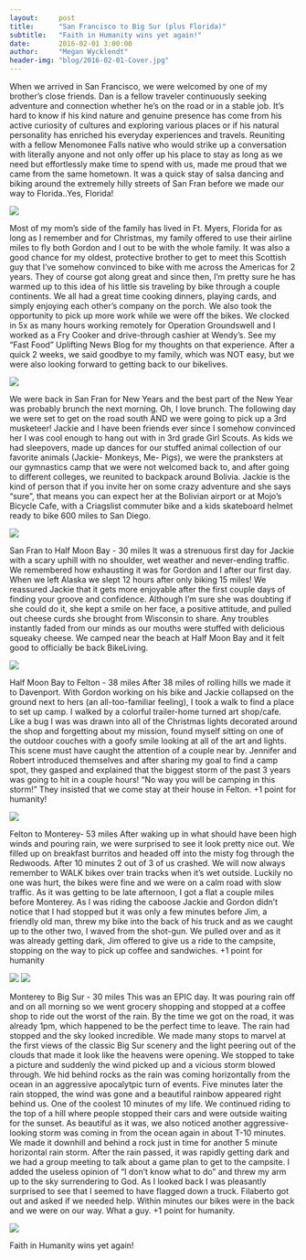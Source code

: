 ```yaml
---
layout:     post
title:      "San Francisco to Big Sur (plus Florida)"
subtitle:   "Faith in Humanity wins yet again!"
date:       2016-02-01 3:00:00
author:     "Megan Wycklendt"
header-img: "blog/2016-02-01-Cover.jpg"
---
```


When we arrived in San Francisco, we were welcomed by one of my brother’s close friends.  Dan is a fellow traveler continuously seeking adventure and connection whether he’s on the road or in a stable job.  It’s hard to know if his kind nature and genuine presence has come from his active curiosity of cultures and exploring various places or if his natural personality has enriched his everyday experiences and travels. Reuniting with a fellow Menomonee Falls native who would strike up a
conversation with literally anyone and not only offer up his place to stay as long as we need but effortlessly make time to spend with us, made me proud that we came from the same hometown.  It was a quick stay of salsa dancing and biking around the extremely hilly streets of San Fran before we made our way to Florida..Yes, Florida!

<img class="img-responsive center-block" src ="{{ site.url }}/blog/2016-02-01-San_Fran.jpg"/>

Most of my mom’s side of the family has lived in Ft. Myers, Florida for as long as I remember and for Christmas, my family offered to use their airline miles to fly both Gordon and I out to be with the whole family. It was also a good chance for my oldest, protective brother to get to meet this Scottish guy that I’ve somehow convinced to bike with me across the Americas for 2 years. They of course got along great and since then, I’m pretty sure he has warmed up to this idea of his little sis
traveling by bike through a couple continents. We all had a great time cooking dinners, playing cards, and simply enjoying each other’s company on the porch. We also took the opportunity to pick up more work while we were off the bikes. We clocked in 5x as many hours working remotely for Operation Groundswell and I worked as a Fry Cooker and drive-through cashier at Wendy’s. See my “Fast Food” Uplifting News Blog for my thoughts on that experience. After a quick 2 weeks, we said
goodbye to my family, which was NOT easy, but we were also looking forward to getting back to our bikelives.

<img class="img-responsive center-block" src ="{{ site.url }}/blog/2016-02-01-florida.jpg"/>

We were back in San Fran for New Years and the best part of the New Year was probably brunch the next morning. Oh, I love brunch. The following day we were set to get on the road south AND we were going to pick up a 3rd musketeer! Jackie and I have been friends ever since I somehow convinced her I was cool enough to hang out with in 3rd grade Girl Scouts. As kids we had sleepovers, made up dances for our stuffed animal collection of our favorite animals (Jackie- Monkeys, Me- Pigs), we
were the pranksters at our gymnastics camp that we were not welcomed back to, and after going to different colleges, we reunited to backpack around Bolivia. Jackie is the kind of person that if you invite her on some crazy adventure and she says “sure”, that means you can expect her at the Bolivian airport or at Mojo’s Bicycle Cafe, with a Criagslist commuter bike and a kids skateboard helmet ready to bike 600 miles to San Diego.

<img class="img-responsive center-block" src ="{{ site.url }}/blog/2016-02-01-Jackie.jpg"/>

San Fran to Half Moon Bay - 30 miles
It was a strenuous first day for Jackie with a scary uphill with no shoulder, wet weather and never-ending traffic. We remembered how exhausting it was for Gordon and I after our first day. When we left Alaska we slept 12 hours after only biking 15 miles! We reassured Jackie that it gets more enjoyable after the first couple days of finding your groove and confidence. Although I’m sure she was doubting if she could do it, she kept a smile on her face, a positive attitude, and pulled out
cheese curds she brought from Wisconsin to share. Any troubles instantly faded from our minds as our mouths were stuffed with delicious squeaky cheese. We camped near the beach at Half Moon Bay and it felt good to officially be back BikeLiving.

<img class="img-responsive center-block" src ="{{ site.url }}/blog/2016-02-01-camp.jpg"/>

Half Moon Bay to Felton - 38 miles
After 38 miles of rolling hills we made it to Davenport. With Gordon working on his bike and Jackie collapsed on the ground next to hers (an all-too-familiar feeling), I took a walk to find a place to set up camp. I walked by a colorful trailer-home turned art shop/cafe. Like a bug I was was drawn into all of the Christmas lights decorated around the shop and forgetting about my mission, found myself sitting on one of the outdoor couches with a goofy smile looking at all of the art and
lights. This scene must have caught the attention of a couple near by.  Jennifer and Robert introduced themselves and after sharing my goal to find a camp spot, they gasped and explained that the biggest storm of the past 3 years was going to hit in a couple hours! “No way you will be camping in this storm!” They insisted that we come stay at their house in Felton.  +1 point for humanity!

<img class="img-responsive center-block" src ="{{ site.url }}/blog/2016-02-01-felton.jpg"/>

Felton to Monterey- 53 miles
After waking up in what should have been high winds and pouring rain, we were surprised to see it look pretty nice out. We filled up on breakfast burritos and headed off into the misty fog through the Redwoods. After 10 minutes 2 out of 3 of us crashed. We will now always remember to WALK bikes over train tracks when it’s wet outside. Luckily no one was hurt, the bikes were fine and we were on a calm road with slow traffic. As it was getting to be late afternoon, I got a flat a couple miles
before Monterey. As I was riding the caboose Jackie and Gordon didn’t notice that I had stopped but it was only a few minutes before Jim, a friendly old man, threw my bike into the back of his truck and as we caught up to the other two, I waved from the shot-gun. We pulled over and as it was already getting dark, Jim offered to give us a ride to the campsite, stopping on the way to pick up coffee and sandwiches. +1 point for humanity

<img class="img-responsive center-block" src ="{{ site.url }}/blog/2016-02-01-Tracks.jpg"/>
<img class="img-responsive center-block" src ="{{ site.url }}/blog/2016-02-01-big_sur.jpg"/>

Monterey to Big Sur - 30 miles
This was an EPIC day. It was pouring rain off and on all morning so we went grocery shopping and stopped at a coffee shop to ride out the worst of the rain. By the time we got on the road, it was already 1pm, which happened to be the perfect time to leave. The rain had stopped and the sky looked incredible. We made many stops to marvel at the first views of the classic Big Sur scenery and the light peering out of the clouds that made it look like the heavens were opening. We stopped
to take a picture and suddenly the wind picked up and a vicious storm blowed through. We hid behind rocks as the rain was coming horizontally from the ocean in an aggressive apocalytpic turn of events. Five minutes later the rain stopped, the wind was gone and a beautiful rainbow appeared right behind us. One of the coolest 10 minutes of my life. We continued riding to the top of a hill where people stopped their cars and were outside waiting for the sunset. As beautiful as it
was, we also noticed another aggressive-looking storm was coming in from the ocean again in about T-10 minutes. We made it downhill and behind a rock just in time for another 5 minute horizontal rain storm. After the rain passed, it was rapidly getting dark and we had a group meeting to talk about a game plan to get to the campsite. I added the useless opinion of “I don’t know what to do” and threw my arm up to the sky surrendering to God.  As I looked back I was pleasantly surprised to see
that I seemed to have flagged down a truck. Filaberto got out and asked if we needed help. Within minutes our bikes were in the back and we were on our way. What a guy. +1 point for humanity.

<img class="img-responsive center-block" src ="{{ site.url }}/blog/2016-02-01-rainbow.jpg"/>

Faith in Humanity wins yet again!

